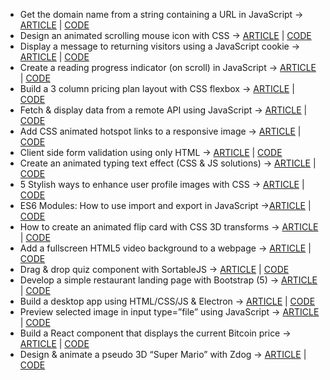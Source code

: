 - Get the domain name from a string containing a URL in JavaScript -> [ARTICLE](https://www.michaelburrows.xyz/get-domain-name-url-javascript/) | [CODE](https://github.com/michael-burrows-github/blog/tree/master/Get%20the%20domain%20name%20from%20a%20string%20containing%20a%20URL%20in%20JavaScript)
- Design an animated scrolling mouse icon with CSS -> [ARTICLE](https://www.michaelburrows.xyz/animated-scrolling-mouse-icon/) | [CODE](https://github.com/michael-burrows-github/blog/tree/master/Design%20an%20animated%20scrolling%20mouse%20icon%20with%20CSS)
- Display a message to returning visitors using a JavaScript cookie -> [ARTICLE](https://www.michaelburrows.xyz/repeat-visitor-cookie-message/) | [CODE](https://github.com/michael-burrows-github/blog/tree/master/Display%20a%20message%20to%20repeat%20visitors%20using%20a%20JavaScript%20cookie)
- Create a reading progress indicator (on scroll) in JavaScript -> [ARTICLE](https://www.michaelburrows.xyz/reading-progress-indicator/) | [CODE](https://github.com/michael-burrows-github/blog/tree/master/Create%20a%20reading%20progress%20indicator%20(on%20scroll)%20in%20JavaScript)
- Build a 3 column pricing plan layout with CSS flexbox  -> [ARTICLE](https://www.michaelburrows.xyz/3-column-layout-css-flexbox/) | [CODE](https://github.com/michael-burrows-github/blog/tree/master/Build%20a%203%20column%20pricing%20plan%20layout%20with%20CSS%20flexbox%20)
- Fetch & display data from a remote API using JavaScript -> [ARTICLE](https://www.michaelburrows.xyz/fetch-display-api-data-javascript/) | [CODE](https://github.com/michael-burrows-github/blog/tree/master/Fetch%20%26%20display%20data%20from%20a%20remote%20API%20using%20JavaScript)
- Add CSS animated hotspot links to a responsive image -> [ARTICLE](https://www.michaelburrows.xyz/responsive-hotspot-links/) | [CODE](https://github.com/michael-burrows-github/blog/tree/master/Add%20CSS%20animated%20hotspot%20links%20to%20a%20responsive%20image) 
- Client side form validation using only HTML -> [ARTICLE](https://www.michaelburrows.xyz/html-form-validation/) | [CODE](https://github.com/michael-burrows-github/blog/tree/master/Client%20side%20form%20validation%20using%20only%20HTML)
- Create an animated typing text effect (CSS & JS solutions) -> [ARTICLE](https://www.michaelburrows.xyz/animated-typing-text-effect/) | [CODE](https://github.com/michael-burrows-github/blog/tree/master/Create%20an%20animated%20typing%20text%20effect%20(CSS%20%26%20JS%20solutions))
- 5 Stylish ways to enhance user profile images with CSS -> [ARTICLE](https://www.michaelburrows.xyz/stylish-ways-to-enhance-profile-images/) | [CODE](https://github.com/michael-burrows-github/blog/tree/master/5%20Stylish%20ways%20to%20enhance%20user%20profile%20images%20with%20CSS)
- ES6 Modules: How to use import and export in JavaScript ->[ARTICLE](https://www.michaelburrows.xyz/es6-modules-import-export/) | [CODE](https://github.com/michael-burrows-github/blog/tree/master/ES6%20Modules:%20How%20to%20use%20import%20and%20export%20in%20JavaScript)
- How to create an animated flip card with CSS 3D transforms -> [ARTICLE](https://www.michaelburrows.xyz/flip-card-css/) | [CODE](https://github.com/michael-burrows-github/blog/tree/master/How%20to%20create%20an%20animated%20flip%20card%20with%20CSS%203D%20transforms)
- Add a fullscreen HTML5 video background to a webpage -> [ARTICLE](https://www.michaelburrows.xyz/fullscreen-video-background/) | [CODE](https://github.com/michael-burrows-github/blog/tree/master/Add%20a%20fullscreen%20HTML5%20video%20background%20to%20a%20webpage)
- Drag & drop quiz component with SortableJS -> [ARTICLE](https://www.michaelburrows.xyz/sortable-drag-drop/) | [CODE](https://github.com/michael-burrows-github/blog/tree/master/Drag%20%26%20drop%20quiz%20component%20with%20SortableJS)
- Develop a simple restaurant landing page with Bootstrap (5) -> [ARTICLE](https://www.michaelburrows.xyz/restaurant-landing-page-bootstrap/) | [CODE](https://github.com/michael-burrows-github/blog/tree/master/Develop%20a%20simple%20restaurant%20landing%20page%20with%20Bootstrap%20(5))
- Build a desktop app using HTML/CSS/JS & Electron -> [ARTICLE](https://www.michaelburrows.xyz/electron-desktop-clock-app/) | [CODE](https://github.com/michael-burrows-github/blog/tree/master/Build%20a%20desktop%20app%20using%20HTML%2C%20CSS%2C%20JS%20%26%20Electron)
- Preview selected image in input type=”file” using JavaScript  -> [ARTICLE](https://www.michaelburrows.xyz/preview-selected-img-file-input-js/) | [CODE](https://github.com/michael-burrows-github/blog/tree/master/Preview%20selected%20image%20in%20input%20type%3D%E2%80%9Dfile%E2%80%9D%20using%20JavaScript)
- Build a React component that displays the current Bitcoin price -> [ARTICLE](https://www.michaelburrows.xyz/react-component-bitcoin-price/‎) | [CODE](https://github.com/michael-burrows-github/blog/tree/master/Build%20a%20React%20component%20that%20displays%20the%20current%20Bitcoin%20price)
- Design & animate a pseudo 3D “Super Mario” with Zdog -> [ARTICLE](https://www.michaelburrows.xyz/design-super-mario-zdog/) | [CODE](https://github.com/michael-burrows-github/blog/tree/master/Design%20%26%20animate%20a%20pseudo%203D%20%E2%80%9CSuper%20Mario%E2%80%9D%20with%20Zdog)